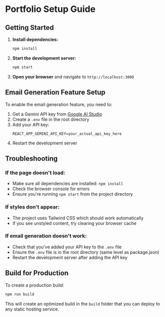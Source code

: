 # Portfolio Setup Guide

## Getting Started

1. **Install dependencies:**
   ```bash
   npm install
   ```

2. **Start the development server:**
   ```bash
   npm start
   ```

3. **Open your browser** and navigate to `http://localhost:3000`

## Email Generation Feature Setup

To enable the email generation feature, you need to:

1. Get a Gemini API key from [Google AI Studio](https://makersuite.google.com/app/apikey)
2. Create a `.env` file in the root directory
3. Add your API key:
   ```
   REACT_APP_GEMINI_API_KEY=your_actual_api_key_here
   ```
4. Restart the development server

## Troubleshooting

### If the page doesn't load:
- Make sure all dependencies are installed: `npm install`
- Check the browser console for errors
- Ensure you're running `npm start` from the project directory

### If styles don't appear:
- The project uses Tailwind CSS which should work automatically
- If you see unstyled content, try clearing your browser cache

### If email generation doesn't work:
- Check that you've added your API key to the `.env` file
- Ensure the `.env` file is in the root directory (same level as package.json)
- Restart the development server after adding the API key

## Build for Production

To create a production build:
```bash
npm run build
```

This will create an optimized build in the `build` folder that you can deploy to any static hosting service. 
